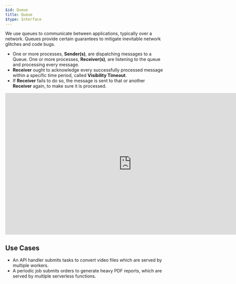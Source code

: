```yaml
---
$id: Queue
title: Queue
$type: Interface
---
```


We use queues to communicate between applications, typically over a network. Queues provide certain guarantees to mitigate inevitable network glitches and code bugs.

- One or more processes, **Sender(s)**, are dispatching messages to a Queue. One or more processes, **Receiver(s)**, are listening to the queue and processing every message.
- **Receiver** ought to acknowledge every successfully processed message within a specific time period, called **Visibility Timeout**.
- If **Receiver** fails to do so, the message is sent to that or another **Receiver** again, to make sure it is processed.

<iframe style="border:none" width="800" height="450" src="https://whimsical.com/embed/9FrduJ8TXTaKaQH33Sjiya"></iframe>

## Use Cases

- An API handler submits tasks to convert video files which are served by multiple workers.
- A periodic job submits orders to generate heavy PDF reports, which are served by multiple serverless functions.
